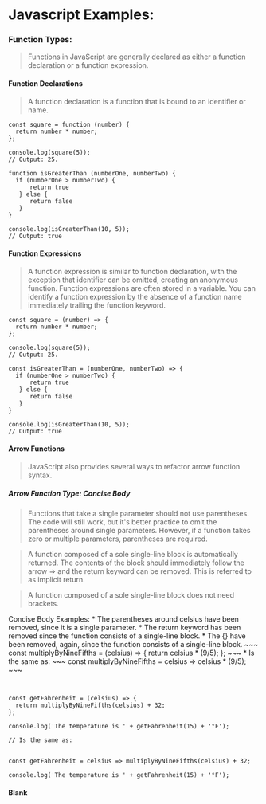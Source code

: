 # Javascript Examples:

### Function Types:
  > Functions in JavaScript are generally declared as either a function declaration or a function expression.

#### Function Declarations
  > A function declaration is a function that is bound to an identifier or name.

  ~~~
  const square = function (number) {
    return number * number;
  };

  console.log(square(5));
  // Output: 25.
  ~~~
  ~~~
  function isGreaterThan (numberOne, numberTwo) {
    if (numberOne > numberTwo) {
        return true
     } else {
        return false
     }
  }

  console.log(isGreaterThan(10, 5));
  // Output: true
  ~~~

#### Function Expressions
  > A function expression is similar to function declaration, with the exception that identifier can be omitted, creating an anonymous function.
  > Function expressions are often stored in a variable. You can identify a function expression by the absence of a function name immediately trailing the function keyword.

  ~~~
  const square = (number) => {
    return number * number;
  };

  console.log(square(5));
  // Output: 25.
  ~~~
  ~~~
  const isGreaterThan = (numberOne, numberTwo) => {
    if (numberOne > numberTwo) {
        return true
     } else {
        return false
     }
  }

  console.log(isGreaterThan(10, 5));
  // Output: true
  ~~~

#### Arrow Functions
  > JavaScript also provides several ways to refactor arrow function syntax.

##### Arrow Function Type: Concise Body

  > Functions that take a single parameter should not use parentheses. The code will still work, but it's better practice to omit the parentheses around single parameters. However, if a function takes zero or multiple parameters, parentheses are required.

  > A function composed of a sole single-line block is automatically returned. The contents of the block should immediately follow the arrow => and the return keyword can be removed. This is referred to as implicit return.

  > A function composed of a sole single-line block does not need brackets.

  Concise Body Examples:
    * The parentheses around celsius have been removed, since it is a single parameter.
    * The return keyword has been removed since the function consists of a single-line block.
    * The {} have been removed, again, since the function consists of a single-line block.
    ~~~
    const multiplyByNineFifths = (celsius) => {
      return celsius * (9/5);
    };
    ~~~
    * Is the same as:
    ~~~
    const multiplyByNineFifths = celsius => celsius * (9/5);
    ~~~
  ~~~


  const getFahrenheit = (celsius) => {
    return multiplyByNineFifths(celsius) + 32;
  };

  console.log('The temperature is ' + getFahrenheit(15) + '°F');

  // Is the same as:


  const getFahrenheit = celsius => multiplyByNineFifths(celsius) + 32;

  console.log('The temperature is ' + getFahrenheit(15) + '°F');
  ~~~

#### Blank
  >

  ~~~
  ~~~
